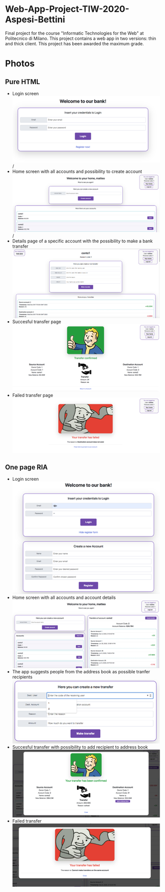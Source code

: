 # Web-App-Project-TIW-2020-Aspesi-Bettini
Final project for the course "Informatic Technologies for the Web" at Politecnico di Milano. This project contains a web app in two versions: thin and thick client. This project has been awarded the maximum grade.

# Photos
## Pure HTML
- Login screen
![Login](photos/Pure%20HTML/login-html.png) /
- Home screen with all accounts and possibility to create account
![Home](photos/Pure%20HTML/home-html.png) /
- Details page of a specific account with the possibility to make a bank transfer
![Account](photos/Pure%20HTML/account%20-%20HTML.png)  
- Succesful transfer page
![Confirmed](photos/Pure%20HTML/trasfer-confirmed-html.png)  
- Failed transfer page
![Failed](photos/Pure%20HTML/transfer-failed-html.png)  

## One page RIA
- Login screen
![Login](photos/RIA/login%20-%20RIA%20.png)  
- Home screen with all accounts and account details
![Home](photos/RIA/home%20-%20RIA.png)  
- The app suggests people from the address book as possible tranfer recipients
![Account](photos/RIA/suggestions%20-%20RIA.png)  
- Succesful transfer with possibility to add recipient to address book
![Confirmed](photos/RIA/success%20-%20RIA.png)  
- Failed transfer
![Failed](/photos/RIA/failed%20-%20RIA.png)  

